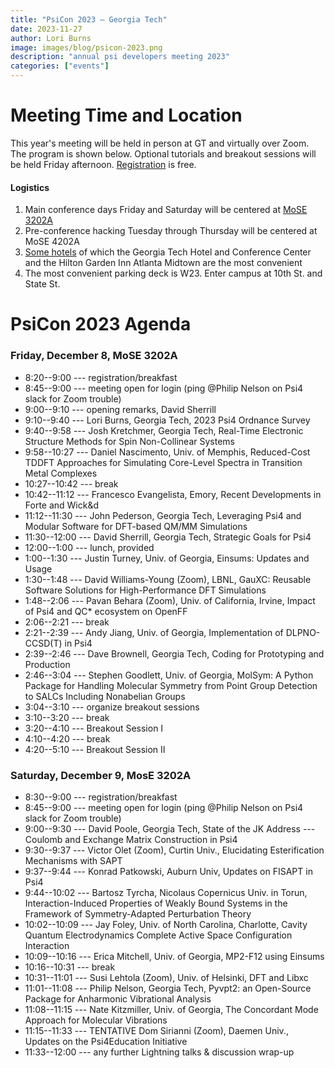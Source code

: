 ```yaml
---
title: "PsiCon 2023 — Georgia Tech"
date: 2023-11-27
author: Lori Burns
image: images/blog/psicon-2023.png
description: "annual psi developers meeting 2023"
categories: ["events"]
---
```


# Meeting Time and Location

This year's meeting will be held in person at GT and virtually over Zoom.
The program is shown below.
Optional tutorials and breakout sessions will be held Friday afternoon.
[Registration](https://forms.gle/dDRns864w52rMaTBA) is free.

<!---
Zoom links will be sent to all registered participants on Thursday, December 2.
-->
#### Logistics
1. Main conference days Friday and Saturday will be centered at [MoSE 3202A](https://goo.gl/maps/9Cat5Lnw6Kr)
1. Pre-conference hacking Tuesday through Thursday will be centered at MoSE 4202A
1. [Some hotels](https://campustravel.com/university/georgia-institute-of-technology/) of which the Georgia Tech
Hotel and Conference Center and the Hilton Garden Inn Atlanta Midtown are the most convenient
1. The most convenient parking deck is W23. Enter campus at 10th St. and State St.

# PsiCon 2023 Agenda

### Friday, December 8, MoSE 3202A

- 8:20--9:00 --- registration/breakfast
- 8:45--9:00 --- meeting open for login (ping @Philip Nelson on Psi4 slack for Zoom trouble)
- 9:00--9:10 --- opening remarks, David Sherrill
- 9:10--9:40 --- Lori Burns, Georgia Tech, 2023 Psi4 Ordnance Survey
- 9:40--9:58 --- Josh Kretchmer, Georgia Tech, Real-Time Electronic Structure Methods for Spin Non-Collinear Systems
- 9:58--10:27 --- Daniel Nascimento, Univ. of Memphis, Reduced-Cost TDDFT Approaches for Simulating Core-Level Spectra in Transition Metal Complexes
- 10:27--10:42 --- break
- 10:42--11:12 --- Francesco Evangelista, Emory, Recent Developments in Forte and Wick&d
- 11:12--11:30 --- John Pederson, Georgia Tech, Leveraging Psi4 and Modular Software for DFT-based QM/MM Simulations
- 11:30--12:00 --- David Sherrill, Georgia Tech, Strategic Goals for Psi4
- 12:00--1:00 --- lunch, provided
- 1:00--1:30 --- Justin Turney, Univ. of Georgia, Einsums: Updates and Usage
- 1:30--1:48 --- David Williams-Young (Zoom), LBNL, GauXC: Reusable Software Solutions for High-Performance DFT Simulations
- 1:48--2:06 --- Pavan Behara (Zoom), Univ. of California, Irvine, Impact of Psi4 and QC* ecosystem on OpenFF
- 2:06--2:21 --- break
- 2:21--2:39 --- Andy Jiang, Univ. of Georgia, Implementation of DLPNO-CCSD(T) in Psi4
- 2:39--2:46 --- Dave Brownell, Georgia Tech, Coding for Prototyping and Production
- 2:46--3:04 --- Stephen Goodlett, Univ. of Georgia, MolSym: A Python Package for Handling Molecular Symmetry from Point Group Detection to SALCs Including Nonabelian Groups
- 3:04--3:10 --- organize breakout sessions
- 3:10--3:20 --- break
- 3:20--4:10 --- Breakout Session I
- 4:10--4:20 --- break
- 4:20--5:10 --- Breakout Session II

### Saturday, December 9, MosE 3202A

- 8:30--9:00 --- registration/breakfast
- 8:45--9:00 --- meeting open for login (ping @Philip Nelson on Psi4 slack for Zoom trouble)
- 9:00--9:30 --- David Poole, Georgia Tech, State of the JK Address --- Coulomb and Exchange Matrix Construction in Psi4
- 9:30--9:37 --- Victor Olet (Zoom), Curtin Univ., Elucidating Esterification Mechanisms with SAPT
- 9:37--9:44 --- Konrad Patkowski, Auburn Univ, Updates on FISAPT in Psi4
- 9:44--10:02 --- Bartosz Tyrcha, Nicolaus Copernicus Univ. in Torun, Interaction-Induced Properties of Weakly Bound Systems in the Framework of Symmetry-Adapted Perturbation Theory
- 10:02--10:09 --- Jay Foley, Univ. of North Carolina, Charlotte, Cavity Quantum Electrodynamics Complete Active Space Configuration Interaction
- 10:09--10:16 --- Erica Mitchell, Univ. of Georgia, MP2-F12 using Einsums
- 10:16--10:31 --- break
- 10:31--11:01 --- Susi Lehtola (Zoom), Univ. of Helsinki, DFT and Libxc
- 11:01--11:08 --- Philip Nelson, Georgia Tech, Pyvpt2: an Open-Source Package for Anharmonic Vibrational Analysis
- 11:08--11:15 --- Nate Kitzmiller, Univ. of Georgia, The Concordant Mode Approach for Molecular Vibrations
- 11:15--11:33 --- TENTATIVE Dom Sirianni (Zoom), Daemen Univ., Updates on the Psi4Education Initiative
- 11:33--12:00 --- any further Lightning talks & discussion wrap-up

